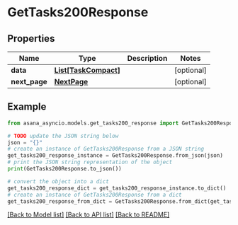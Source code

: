 # GetTasks200Response


## Properties

Name | Type | Description | Notes
------------ | ------------- | ------------- | -------------
**data** | [**List[TaskCompact]**](TaskCompact.md) |  | [optional] 
**next_page** | [**NextPage**](NextPage.md) |  | [optional] 

## Example

```python
from asana_asyncio.models.get_tasks200_response import GetTasks200Response

# TODO update the JSON string below
json = "{}"
# create an instance of GetTasks200Response from a JSON string
get_tasks200_response_instance = GetTasks200Response.from_json(json)
# print the JSON string representation of the object
print(GetTasks200Response.to_json())

# convert the object into a dict
get_tasks200_response_dict = get_tasks200_response_instance.to_dict()
# create an instance of GetTasks200Response from a dict
get_tasks200_response_from_dict = GetTasks200Response.from_dict(get_tasks200_response_dict)
```
[[Back to Model list]](../README.md#documentation-for-models) [[Back to API list]](../README.md#documentation-for-api-endpoints) [[Back to README]](../README.md)


